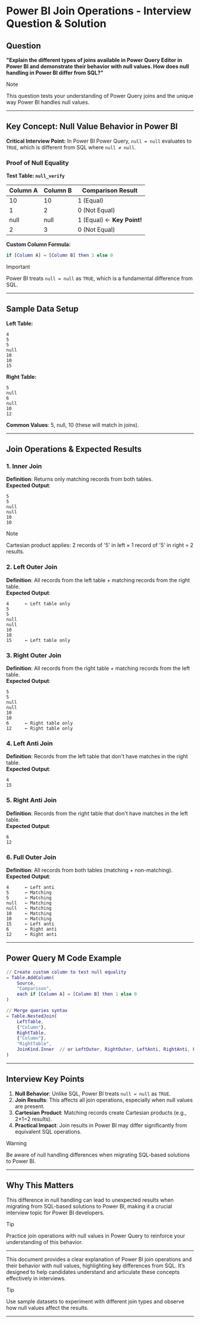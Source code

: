 # Power BI Join Operations - Interview Question & Solution  

## **Question**  

**"Explain the different types of joins available in Power Query Editor in Power BI and demonstrate their behavior with null values. How does null handling in Power BI differ from SQL?"**  

> [!NOTE]  
> This question tests your understanding of Power Query joins and the unique way Power BI handles null values.  

---

## **Key Concept: Null Value Behavior in Power BI**  

**Critical Interview Point:** In Power BI Power Query, `null = null` evaluates to `TRUE`, which is different from SQL where `null ≠ null`.  

### **Proof of Null Equality**  

**Test Table: `null_verify`**  

| Column A | Column B | Comparison Result |  
|----------|----------|-------------------|  
| 10       | 10       | 1 (Equal)         |  
| 1        | 2        | 0 (Not Equal)     |  
| null     | null     | 1 (Equal) ← **Key Point!** |  
| 2        | 3        | 0 (Not Equal)     |  

**Custom Column Formula:**  
```m  
if [Column A] = [Column B] then 1 else 0  
```  

> [!IMPORTANT]  
> Power BI treats `null = null` as `TRUE`, which is a fundamental difference from SQL.  

---

## **Sample Data Setup**  

**Left Table:**  
```Plain  
4  
5  
5  
null  
10  
10  
15  
```  

**Right Table:**  
```Plain  
5  
null  
6  
null  
10  
12  
```  

**Common Values**: 5, null, 10 (these will match in joins).  

---

## **Join Operations & Expected Results**  

### **1. Inner Join**  
**Definition**: Returns only matching records from both tables.  
**Expected Output**:  
```Plain  
5  
5  
null  
null  
10  
10  
```  

> [!NOTE]  
> Cartesian product applies: 2 records of '5' in left × 1 record of '5' in right = 2 results.  

### **2. Left Outer Join**  
**Definition**: All records from the left table + matching records from the right table.  
**Expected Output**:  
```Plain  
4      ← Left table only  
5  
5  
null  
null  
10  
10  
15     ← Left table only  
```  

### **3. Right Outer Join**  
**Definition**: All records from the right table + matching records from the left table.  
**Expected Output**:  
```Plain  
5  
5  
null  
null  
10  
10  
6      ← Right table only  
12     ← Right table only  
```  

### **4. Left Anti Join**  
**Definition**: Records from the left table that don't have matches in the right table.  
**Expected Output**:  
```Plain  
4  
15  
```  

### **5. Right Anti Join**  
**Definition**: Records from the right table that don't have matches in the left table.  
**Expected Output**:  
```Plain  
6  
12  
```  

### **6. Full Outer Join**  
**Definition**: All records from both tables (matching + non-matching).  
**Expected Output**:  
```Plain  
4      ← Left anti  
5      ← Matching  
5      ← Matching  
null   ← Matching  
null   ← Matching  
10     ← Matching  
10     ← Matching  
15     ← Left anti  
6      ← Right anti  
12     ← Right anti  
```  

---

## **Power Query M Code Example**  

```m  
// Create custom column to test null equality  
= Table.AddColumn(  
    Source,  
    "Comparison",  
    each if [Column A] = [Column B] then 1 else 0  
)  

// Merge queries syntax  
= Table.NestedJoin(  
    LeftTable,  
    {"Column"},  
    RightTable,  
    {"Column"},  
    "RightTable",  
    JoinKind.Inner  // or LeftOuter, RightOuter, LeftAnti, RightAnti, FullOuter  
)  
```  

---

## **Interview Key Points**  

1. **Null Behavior**: Unlike SQL, Power BI treats `null = null` as `TRUE`.  
2. **Join Results**: This affects all join operations, especially when null values are present.  
3. **Cartesian Product**: Matching records create Cartesian products (e.g., 2×1=2 results).  
4. **Practical Impact**: Join results in Power BI may differ significantly from equivalent SQL operations.  

> [!WARNING]  
> Be aware of null handling differences when migrating SQL-based solutions to Power BI.  

---

## **Why This Matters**  

This difference in null handling can lead to unexpected results when migrating from SQL-based solutions to Power BI, making it a crucial interview topic for Power BI developers.  

> [!TIP]  
> Practice join operations with null values in Power Query to reinforce your understanding of this behavior.  

---

This document provides a clear explanation of Power BI join operations and their behavior with null values, highlighting key differences from SQL. It’s designed to help candidates understand and articulate these concepts effectively in interviews.  

> [!TIP]  
> Use sample datasets to experiment with different join types and observe how null values affect the results.  

---

